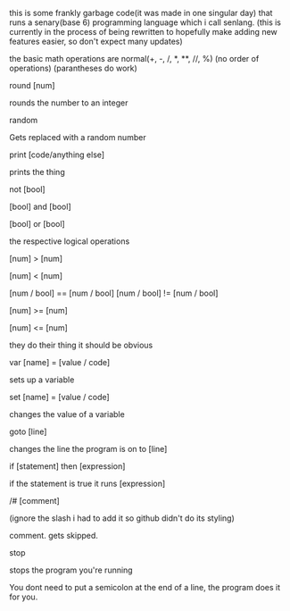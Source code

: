 this is some frankly garbage code(it was made in one singular day) that runs a senary(base 6) programming language which i call senlang. (this is currently in the process of being rewritten to hopefully make adding new features easier, so don't expect many updates)

the basic math operations are normal(+, -, /, *, **, //, %)
(no order of operations)
(parantheses do work)

round [num]

rounds the number to an integer


random

Gets replaced with a random number


print [code/anything else]

prints the thing


not [bool]

[bool] and [bool]

[bool] or [bool]

the respective logical operations


[num] > [num]

[num] < [num]

[num / bool] == [num / bool]
[num / bool] != [num / bool]

[num] >= [num]

[num] <= [num]

they do their thing it should be obvious


var [name] = [value / code]

sets up a variable


set [name] = [value / code]

changes the value of a variable


goto [line]

changes the line the program is on to [line]


if [statement] then [expression]

if the statement is true it runs [expression]


/# [comment]

(ignore the slash i had to add it so github didn't do its styling)

comment. gets skipped.


stop

stops the program you're running


You dont need to put a semicolon at the end of a line, the program does it for you.
